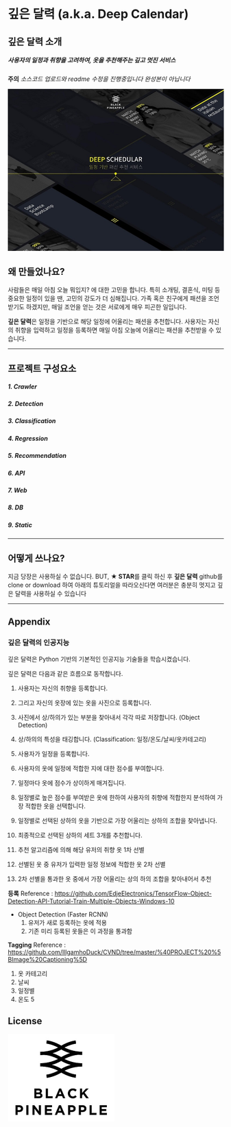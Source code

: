 # 깊은 달력 (a.k.a. Deep Calendar)

## 깊은 달력 소개

##### 사용자의 일정과 취향을 고려하여, 옷을 추천해주는 깊고 멋진 서비스

**주의** 
_소스코드 업로드와 readme 수정을 진행중입니다
완성본이 아닙니다_


![main page](./main.jpg)

## 왜 만들었나요?
사람들은 매일 아침 오늘 뭐입지? 에 대한 고민을 합니다.
특히 소개팅, 결혼식, 미팅 등 중요한 일정이 있을 땐, 고민의 강도가 더 심해집니다.
가족 혹은 친구에게 패션을 조언 받기도 하겠지만, 매일 조언을 얻는 것은 서로에게 매우 피곤한 일입니다.

**깊은 달력**은 일정을 기반으로 해당 일정에 어울리는 패션을 추천합니다.
사용자는 자신의 취향을 입력하고 일정을 등록하면 매일 아침 오늘에 어울리는 패션을 추천받을 수 있습니다.
___
## 프로젝트 구성요소

##### 1. Crawler
##### 2. Detection

##### 3. Classification
##### 4. Regression
##### 5. Recommendation

##### 6. API

##### 7. Web
##### 8. DB
##### 9. Static

___
## 어떻게 쓰나요?
지금 당장은 사용하실 수 없습니다.
BUT, **★ STAR**를 클릭 하신 후 **깊은 달력** github를 clone or download 하여 아래의 튜토리얼을 따라오신다면
여러분은 충분히 멋지고 깊은 달력을 사용하실 수 있습니다

___
## Appendix

### 깊은 달력의 인공지능
깊은 달력은 Python 기반의 기본적인 인공지능 기술들을 학습시켰습니다.

깊은 달력은 다음과 같은 흐름으로 동작합니다.
1. 사용자는 자신의 취향을 등록합니다.
2. 그리고 자신의 옷장에 있는 옷을 사진으로 등록합니다.
3. 사진에서 상/하의가 있는 부분을 찾아내서 각각 따로 저장합니다. (Object Detection)
4. 상/하의의 특성을 태깅합니다. (Classification: 일정/온도/날씨/옷카테고리)
5. 사용자가 일정을 등록합니다.
6. 사용자의 옷에 일정에 적합한 지에 대한 점수를 부여합니다.
7. 일정마다 옷에 점수가 상이하게 매겨집니다.
8. 일정별로 높은 점수를 부여받은 옷에 한하여 사용자의 취향에 적합한지 분석하여 가장 적합한 옷을 선택합니다.
9. 일정별로 선택된 상하의 옷을 기반으로 가장 어울리는 상하의 조합을 찾아냅니다.
10. 최종적으로 선택된 상하의 세트 3개를 추천합니다.

1. 추천 알고리즘에 의해 해당 유저의 취향 옷 1차 선별
2. 선별된 옷 중 유저가 입력한 일정 정보에 적합한 옷 2차 선별
3. 2차 선별을 통과한 옷 중에서 가장 어울리는 상의 하의 조합을 찾아내어서 추천

**등록**
Reference : https://github.com/EdjeElectronics/TensorFlow-Object-Detection-API-Tutorial-Train-Multiple-Objects-Windows-10

- Object Detection (Faster RCNN)
    1. 유저가 새로 등록하는 옷에 적용
    2. 기존 미리 등록된 옷들은 이 과정을 통과함


**Tagging**
Reference : https://github.com/IllgamhoDuck/CVND/tree/master/%40PROJECT%20%5BImage%20Captioning%5D
1. 옷 카테고리
2. 날씨
3. 일정별
4. 온도
5

## License
![main page](./bplogo.jpg)

